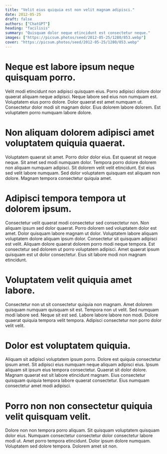 ```yaml
---
title: "Velit eius quiquia est non velit magnam adipisci."
date: 2012-05-25
draft: false 
authors: ["ChatGPT"]
heading: "facilisis"
summary: "Quisquam dolor neque etincidunt est consectetur neque."
images: ["https://picsum.photos/seed/2012-05-25/1280/853.webp"]
cover: "https://picsum.photos/seed/2012-05-25/1280/853.webp"
---
```

# Neque est labore ipsum neque quisquam porro.        
Velit modi etincidunt non adipisci quisquam eius. Porro adipisci dolore dolor quaerat aliquam neque adipisci. Neque labore sed eius non numquam est. Voluptatem eius porro dolore. Dolor quaerat est amet numquam ut. Consectetur dolor modi sit magnam dolor. Eius dolorem labore dolorem. Est voluptatem porro numquam labore dolore.

# Non aliquam dolorem adipisci amet voluptatem quiquia quaerat.        
Voluptatem quaerat sit amet. Porro dolor dolor eius. Est quaerat sit neque neque. Sit amet sed modi numquam dolor. Tempora porro dolore dolorem non aliquam numquam adipisci. Sit dolorem velit velit etincidunt. Est eius sed velit labore numquam. Sed dolor voluptatem quisquam est aliquam non dolore. Magnam tempora consectetur quiquia amet.

# Adipisci tempora tempora ut dolorem ipsum.        
Consectetur velit quaerat modi consectetur sed consectetur non. Non aliquam ipsum sed dolor quaerat. Porro dolorem sed voluptatem dolor est amet. Dolor quisquam labore magnam ut dolor. Voluptatem labore aliquam voluptatem dolore aliquam ipsum dolor. Consectetur sit quisquam adipisci est velit. Aliquam dolore quaerat dolorem porro modi neque tempora. Est consectetur sed dolorem ut porro voluptatem adipisci. Amet quaerat ipsum quisquam est ut dolor consectetur. Eius sit labore modi non magnam etincidunt.

# Voluptatem velit quiquia amet labore.        
Consectetur non ut sit consectetur quiquia non magnam. Amet dolorem quisquam numquam quisquam sit est. Tempora non ut velit. Sed numquam modi labore sed. Neque sit est sed. Labore labore labore non modi. Dolore quaerat quiquia tempora velit tempora. Adipisci consectetur non porro dolor velit velit.

# Dolor est voluptatem quiquia.        
Aliquam sit adipisci voluptatem ipsum porro. Dolore est quiquia consectetur ipsum amet. Sit adipisci eius numquam neque aliquam adipisci eius. Ipsum aliquam sit ipsum eius tempora consectetur. Quaerat sit dolor dolore. Magnam quaerat est sit labore etincidunt magnam. Eius consectetur quisquam quiquia tempora labore quaerat consectetur. Eius numquam consectetur amet modi adipisci.

# Porro non non consectetur quiquia velit quisquam velit.        
Dolore non non tempora porro aliquam. Sit quisquam voluptatem quisquam dolor eius. Numquam consectetur consectetur dolor consectetur labore modi ut. Amet porro tempora etincidunt. Dolor ipsum dolore numquam. Voluptatem sed dolore tempora. Dolorem amet sit non.


